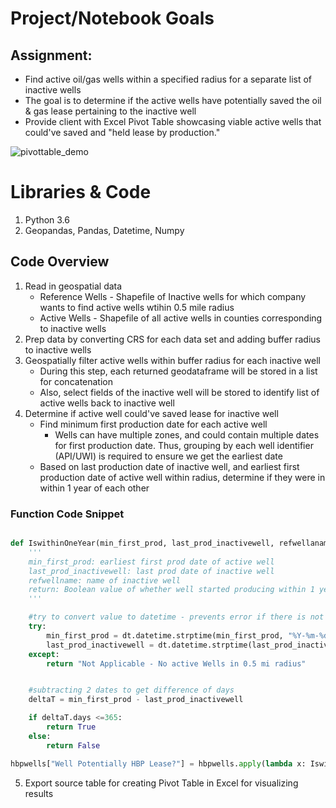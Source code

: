 # Project/Notebook Goals

## Assignment:  
* Find active oil/gas wells within a specified radius for a separate list of inactive wells
* The goal is to determine if the active wells have potentially saved the oil & gas lease pertaining to the inactive well
* Provide client with Excel Pivot Table showcasing viable active wells that could've saved and "held lease by production."

![pivottable_demo](Project-Quincy-Wells/Images/PivotTableDemo.gif)


# Libraries & Code
1. Python 3.6
2. Geopandas, Pandas, Datetime, Numpy


## Code Overview
1.  Read in geospatial data
    * Reference Wells - Shapefile of Inactive wells for which company wants to find active wells wtihin 0.5 mile radius
    * Active Wells - Shapefile of all active wells in counties corresponding to inactive wells
2. Prep data by converting CRS for each data set and adding buffer radius to inactive wells
3. Geospatially filter active wells within buffer radius for each inactive well
    * During this step, each returned geodataframe will be stored in a list for concatenation
    * Also, select fields of the inactive well will be stored to identify list of active wells back to inactive well
4. Determine if active well could've saved lease for inactive well
    * Find minimum first production date for each active well
        * Wells can have multiple zones, and could contain multiple dates for first production date.  Thus, grouping by each well identifier (API/UWI) is required to ensure we get the earliest date
    * Based on last production date of inactive well, and earliest first production date of active well within radius, determine if they were in within 1 year of each other

### Function Code Snippet

```python

def IswithinOneYear(min_first_prod, last_prod_inactivewell, refwellaname):
    '''
    min_first_prod: earliest first prod date of active well
    last_prod_inactivewell: last prod date of inactive well
    refwellname: name of inactive well
    return: Boolean value of whether well started producing within 1 year or not
    '''

    #try to convert value to datetime - prevents error if there is not string date in row
    try:
        min_first_prod = dt.datetime.strptime(min_first_prod, "%Y-%m-%d")
        last_prod_inactivewell = dt.datetime.strptime(last_prod_inactivewell, "%Y-%m-%d")
    except:
        return "Not Applicable - No active Wells in 0.5 mi radius"


    #subtracting 2 dates to get difference of days
    deltaT = min_first_prod - last_prod_inactivewell

    if deltaT.days <=365:
        return True
    else:
        return False

hbpwells["Well Potentially HBP Lease?"] = hbpwells.apply(lambda x: IswithinOneYear(x['MinFrstPrdDate'], x['Reference Inactive Well Last Prod Date'], x["Reference Inactive Well Name"]), axis = 1)

```


5. Export source table for creating Pivot Table in Excel for visualizing results
